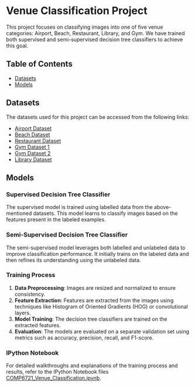 # Venue Classification Project

This project focuses on classifying images into one of five venue categories: Airport, Beach, Restaurant, Library, and Gym. We have trained both supervised and semi-supervised decision tree classifiers to achieve this goal.

## Table of Contents
- [Datasets](#datasets)
- [Models](#models)

## Datasets
The datasets used for this project can be accessed from the following links:
- [Airport Dataset](https://images.cv/dataset/airport-inside-image-classification-dataset)
- [Beach Dataset](https://images.cv/dataset/beach-image-classification-dataset)
- [Restaurant Dataset](https://images.cv/dataset/restaurant-image-classification-dataset)
- [Gym Dataset 1](https://images.cv/dataset/gym-image-classification-dataset)
- [Gym Dataset 2](https://www.kaggle.com/datasets/hasyimabdillah/workoutexercises-images)
- [Library Dataset](https://images.cv/dataset/library-image-classification-dataset)

## Models
### Supervised Decision Tree Classifier
The supervised model is trained using labelled data from the above-mentioned datasets. This model learns to classify images based on the features present in the labeled examples.

### Semi-Supervised Decision Tree Classifier
The semi-supervised model leverages both labelled and unlabeled data to improve classification performance. It initially trains on the labeled data and then refines its understanding using the unlabeled data.

### Training Process
1. **Data Preprocessing**: Images are resized and normalized to ensure consistency.
2. **Feature Extraction**: Features are extracted from the images using techniques like Histogram of Oriented Gradients (HOG) or convolutional layers.
3. **Model Training**: The decision tree classifiers are trained on the extracted features.
4. **Evaluation**: The models are evaluated on a separate validation set using metrics such as accuracy, precision, recall, and F1-score.

### IPython Notebook
For detailed walkthroughs and explanations of the training process and results, refer to the IPython Notebook files [COMP6721_Venue_Classification.ipynb](models/COMP6721_Venue_Classification.ipynb).
